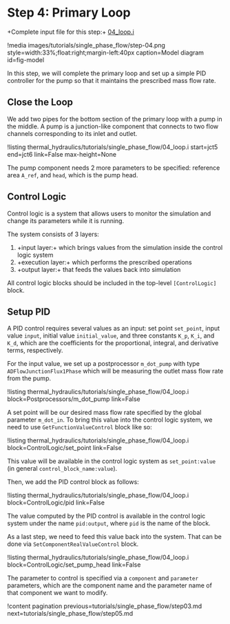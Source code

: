 # Step 4: Primary Loop

+Complete input file for this step:+ [04_loop.i](thermal_hydraulics/tutorials/single_phase_flow/04_loop.i)

!media images/tutorials/single_phase_flow/step-04.png
       style=width:33%;float:right;margin-left:40px
       caption=Model diagram
       id=fig-model

In this step, we will complete the primary loop and set up a simple PID controller for the pump so that
it maintains the prescribed mass flow rate.

## Close the Loop

We add two pipes for the bottom section of the primary loop with a pump in the middle.
A pump is a junction-like component that connects to two flow channels corresponding to its inlet and outlet.

!listing thermal_hydraulics/tutorials/single_phase_flow/04_loop.i
         start=jct5
         end=jct6
         link=False
         max-height=None

The pump component needs 2 more parameters to be specified: reference area `A_ref`, and `head`,
which is the pump head.

## Control Logic

Control logic is a system that allows users to monitor the simulation and change its parameters
while it is running.

The system consists of 3 layers:

1. +input layer:+ which brings values from the simulation inside the control logic system
2. +execution layer:+ which performs the prescribed operations
3. +output layer:+ that feeds the values back into simulation

All control logic blocks should be included in the top-level `[ControlLogic]` block.

## Setup PID

A PID control requires several values as an input: set point `set_point`, input value `input`,
initial value `initial_value`, and three constants `K_p`, `K_i`, and `K_d`, which are the coefficients
for the proportional, integral, and derivative terms, respectively.

For the input value, we set up a postprocessor `m_dot_pump` with type `ADFlowJunctionFlux1Phase`
which will be measuring the outlet mass flow rate from the pump.

!listing thermal_hydraulics/tutorials/single_phase_flow/04_loop.i
         block=Postprocessors/m_dot_pump
         link=False

A set point will be our desired mass flow rate specified by the global parameter `m_dot_in`.
To bring this value into the control logic system, we need to use `GetFunctionValueControl` block
like so:

!listing thermal_hydraulics/tutorials/single_phase_flow/04_loop.i
         block=ControlLogic/set_point
         link=False

This value will be available in the control logic system as `set_point:value` (in general
`control_block_name:value`).

Then, we add the PID control block as follows:

!listing thermal_hydraulics/tutorials/single_phase_flow/04_loop.i
         block=ControlLogic/pid
         link=False

The value computed by the PID control is available in the control logic system under the name
`pid:output`, where `pid` is the name of the block.

As a last step, we need to feed this value back into the system.
That can be done via `SetComponentRealValueControl` block.

!listing thermal_hydraulics/tutorials/single_phase_flow/04_loop.i
         block=ControlLogic/set_pump_head
         link=False

The parameter to control is specified via a `component` and `parameter` parameters, which are
the component name and the parameter name of that component we want to modify.


!content pagination previous=tutorials/single_phase_flow/step03.md
                    next=tutorials/single_phase_flow/step05.md
